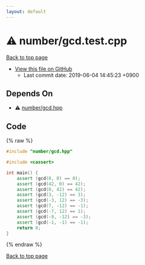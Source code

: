 ```yaml
---
layout: default
---
```


<!-- mathjax config similar to math.stackexchange -->
<script type="text/javascript" async
  src="https://cdnjs.cloudflare.com/ajax/libs/mathjax/2.7.5/MathJax.js?config=TeX-MML-AM_CHTML">
</script>
<script type="text/x-mathjax-config">
  MathJax.Hub.Config({
    TeX: { equationNumbers: { autoNumber: "AMS" }},
    tex2jax: {
      inlineMath: [ ['$','$'] ],
      processEscapes: true
    },
    "HTML-CSS": { matchFontHeight: false },
    displayAlign: "left",
    displayIndent: "2em"
  });
</script>

<script type="text/javascript" src="https://cdnjs.cloudflare.com/ajax/libs/jquery/3.4.1/jquery.min.js"></script>
<script src="https://cdn.jsdelivr.net/npm/jquery-balloon-js@1.1.2/jquery.balloon.min.js" integrity="sha256-ZEYs9VrgAeNuPvs15E39OsyOJaIkXEEt10fzxJ20+2I=" crossorigin="anonymous"></script>
<script type="text/javascript" src="../../assets/js/copy-button.js"></script>
<link rel="stylesheet" href="../../assets/css/copy-button.css" />


# :warning: number/gcd.test.cpp
<a href="../../index.html">Back to top page</a>

* <a href="{{ site.github.repository_url }}/blob/master/number/gcd.test.cpp">View this file on GitHub</a>
    - Last commit date: 2019-06-04 14:45:23 +0900




## Depends On
* :warning: <a href="../../library/number/gcd.hpp.html">number/gcd.hpp</a>


## Code
{% raw %}
```cpp
#include "number/gcd.hpp"

#include <cassert>

int main() {
    assert (gcd(0, 0) == 0);
    assert (gcd(42, 0) == 42);
    assert (gcd(0, 42) == 42);
    assert (gcd(3, -12) == 3);
    assert (gcd(-3, 12) == -3);
    assert (gcd(7, -12) == -1);
    assert (gcd(-7, 12) == 1);
    assert (gcd(-9, -12) == -3);
    assert (gcd(-1, -1) == -1);
    return 0;
}

```
{% endraw %}

<a href="../../index.html">Back to top page</a>

